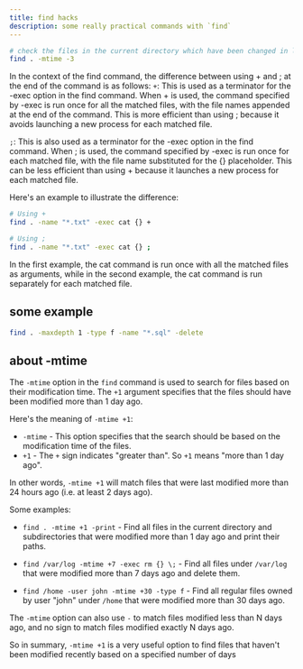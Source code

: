 ```yaml
---
title: find hacks
description: some really practical commands with `find`
---
```


```bash
#‌ check the files in the current directory which have been changed in last 3 days
find . -mtime -3
```

In the context of the find command, the difference between using + and ; at the end of the command is as follows:
`+`: This is used as a terminator for the -exec option in the find command. When + is used, the command specified by -exec is run once for all the matched files, with the file names appended at the end of the command. This is more efficient than using ; because it avoids launching a new process for each matched file.


`;`: This is also used as a terminator for the -exec option in the find command. When ; is used, the command specified by -exec is run once for each matched file, with the file name substituted for the {} placeholder. This can be less efficient than using + because it launches a new process for each matched file.


Here's an example to illustrate the difference:

```bash
# Using +
find . -name "*.txt" -exec cat {} +

# Using ;
find . -name "*.txt" -exec cat {} ;
```

In the first example, the cat command is run once with all the matched files as arguments, while in the second example, the cat command is run separately for each matched file.

## some example

```bash
find . -maxdepth 1 -type f -name "*.sql" -delete
```

## about -mtime

The `-mtime` option in the `find` command is used to search for files based on their modification time. The `+1` argument specifies that the files should have been modified more than 1 day ago.

Here's the meaning of `-mtime +1`:

- `-mtime` - This option specifies that the search should be based on the modification time of the files.
- `+1` - The `+` sign indicates "greater than". So `+1` means "more than 1 day ago".

In other words, `-mtime +1` will match files that were last modified more than 24 hours ago (i.e. at least 2 days ago).

Some examples:

- `find . -mtime +1 -print` - Find all files in the current directory and subdirectories that were modified more than 1 day ago and print their paths.

- `find /var/log -mtime +7 -exec rm {} \;` - Find all files under `/var/log` that were modified more than 7 days ago and delete them.

- `find /home -user john -mtime +30 -type f` - Find all regular files owned by user "john" under `/home` that were modified more than 30 days ago.

The `-mtime` option can also use `-` to match files modified less than N days ago, and no sign to match files modified exactly N days ago.

So in summary, `-mtime +1` is a very useful option to find files that haven't been modified recently based on a specified number of days
